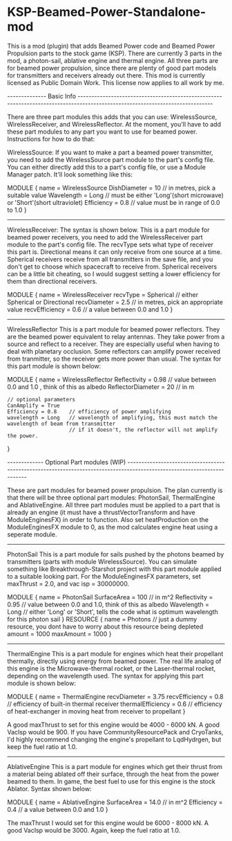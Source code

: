 # KSP-Beamed-Power-Standalone-mod
This is a mod (plugin) that adds Beamed Power code and Beamed Power Propulsion parts to the stock game (KSP).
There are currently 3 parts in the mod, a photon-sail, ablative engine and thermal engine. All three parts are for
beamed power propulsion, since there are plenty of good part models for transmitters and receivers already out there.
This mod is currently licensed as Public Domain Work. This license now applies to all work by me.

-------------- Basic Info ------------------------------------------------------------------------------------------------------------------------------

There are three part modules this adds that you can use: WirelessSource, WirelessReceiver, and WirelessReflector. 
At the moment, you'll have to add these part modules to any part you want to use for beamed power. Instructions for how to do that: 

WirelessSource:
If you want to make a part a beamed power transmitter, you need to add the WirelessSource part module to the part's config file. 
You can either directly add this to a part's config file, or use a Module Manager patch. It'll look something like this: 

MODULE
{
	name = WirelessSource
	DishDiameter = 10	// in metres, pick a suitable value
	Wavelength = Long	// must be either 'Long'(short microwave) or 'Short'(short ultraviolet)
	Efficiency = 0.8	// value must be in range of 0.0 to 1.0
}

--------------------------------------------------------------------------------------------------------------------------------------------------------

WirelessReceiver:
The syntax is shown below. This is a part module for beamed power receivers, you need to add the WirelessReceiver part module 
to the part's config file. The recvType sets what type of receiver this part is. Directional means it can only receive from 
one source at a time. Spherical receivers receive from all transmitters in the save file, and you don't get to choose which 
spacecraft to receive from. Spherical receivers can be a little bit cheating, so I would suggest setting a lower efficiency 
for them than directional receivers.

MODULE
{
	name = WirelessReceiver
	recvType = Spherical	// either Spherical or Directional
	recvDiameter = 2.5	// in metres, pick an appropriate value
	recvEfficiency = 0.6	// a value between 0.0 and 1.0
}

--------------------------------------------------------------------------------------------------------------------------------------------------------

WirelessReflector
This is a part module for beamed power reflectors. They are the beamed power equivalent to relay antennas. 
They take power from a source and reflect to a receiver. They are especially useful when having to deal with planetary occlusion.
Some reflectors can amplify power received from tranmitter, so the receiver gets more power than usual.
The syntax for this part module is shown below:

MODULE
{
	name = WirelessReflector
	Reflectivity = 0.98		// value between 0.0 and 1.0 , think of this as albedo
	ReflectorDiameter = 20	// in m
	
	// optional parameters
	CanAmplify = True
	Efficiency = 0.8	// efficiency of power amplifying
	wavelength = Long	// wavelength of amplifying, this must match the wavelength of beam from transmitter
						// if it doesn't, the reflector will not amplify the power.
}

------------- Optional Part modules (WIP) ------------------------------------------------------------------------------------------------------------------------ 

These are part modules for beamed power propulsion. The plan currently is that there will be three optional part modules: 
PhotonSail, ThermalEngine and AblativeEngine. All three part modules must be applied to a part that is already an engine
(it must have a thrustVectorTransform and have ModuleEnginesFX) in order to function. Also set heatProduction on the
ModuleEnginesFX module to 0, as the mod calculates engine heat using a seperate module.

--------------------------------------------------------------------------------------------------------------------------------------------------------

PhotonSail
This is a part module for sails pushed by the photons beamed by transmitters (parts with module WirelessSource). 
You can simulate something like Breakthrough-Starshot project with this part module applied to a suitable looking part.
For the ModuleEnginesFX parameters, set maxThrust = 2.0, and vac isp = 30000000.

MODULE
{
	name = PhotonSail
	SurfaceArea = 100  // in m^2
	Reflectivity = 0.95  // value between 0.0 and 1.0, think  of this as albedo
	Wavelength = Long  // either 'Long' or 'Short', tells the code what is optimum wavelength for this photon sail
}
RESOURCE
{
	name = Photons		// just a dummy resource, you dont have to worry about this resource being depleted
	amount = 1000
	maxAmount = 1000
}

-------------------------------------------------------------------------------------------------------------------------------------------------------- 

ThermalEngine
This is a part module for engines which heat their propellant thermally, directly using energy from beamed power.
The real life analog of this engine is the Microwave-thermal rocket, or the Laser-thermal rocket, depending on the wavelength
used. The syntax for applying this part module is shown below:

MODULE
{
	name = ThermalEngine
	recvDiameter = 3.75
	recvEfficiency = 0.8	// efficiency of built-in thermal receiver
	thermalEfficiency = 0.6  // efficiency of heat-exchanger in moving heat from receiver to propellant
}

A good maxThrust to set for this engine would be 4000 - 6000 kN. A good VacIsp would be 900. If you have CommunityResourcePack
and CryoTanks, I'd highly recommend changing the engine's propellant to LqdHydrgen, but keep the fuel ratio at 1.0.

--------------------------------------------------------------------------------------------------------------------------------------------------------

AblativeEngine
This is a part module for engines which get their thrust from a material being ablated off their surface, through the heat
from the power beamed to them. In game, the best fuel to use for this engine is the stock Ablator. Syntax shown below:

MODULE
{
	name = AblativeEngine
	SurfaceArea = 14.0		// in m^2
	Efficiency = 0.4		// a value between 0.0 and 1.0
}

The maxThrust I would set for this engine would be 6000 - 8000 kN. A good VacIsp would be 3000. 
Again, keep the fuel ratio at 1.0.

